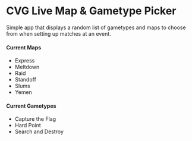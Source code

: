 # CVG Live Map & Gametype Picker

Simple app that displays a random list of gametypes and maps to choose from when setting up matches at an event.

#### Current Maps
- Express
- Meltdown
- Raid
- Standoff
- Slums
- Yemen

#### Current Gametypes
- Capture the Flag
- Hard Point
- Search and Destroy
